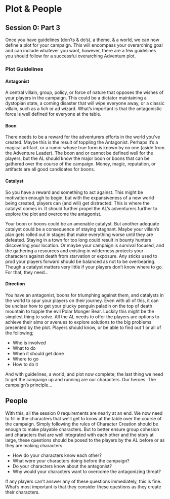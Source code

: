 # Plot & People

## Session 0: Part 3

Once you have guidelines (don’ts & do’s), a theme, & a world, we can now define a plot for your campaign. This will encompass your overarching goal and can include whatever you want, however, there are a few guidelines you should follow for a successful overarching Adventum plot.

### Plot Guidelines

#### Antagonist

A central villain, group, policy, or force of nature that opposes the wishes of your players in the campaign. This could be a dictator maintaining a dystopian state, a coming disaster that will wipe everyone away, or a classic villain, such as a lich or ad wizard. What’s important is that the antagonistic force is well defined for everyone at the table.

#### Boon

There needs to be a reward for the adventurers efforts in the world you’ve created. Maybe this is the result of toppling the Antagonist. Perhaps it’s a magical artifact. or a rumor whose true form is known by no one (aside from the Adventure Leader). The boon and or cannot be defined well for the players, but the AL should know the major boon or boons that can be gathered over the course of the campaign. Money, magic, reputation, or artifacts are all good candidates for boons.

#### Catalyst

So you have a reward and something to act against. This might be motivation enough to begin, but with the expansiveness of a new world being created, players can (and will) get distracted. This is where the catalyst comes in. It should further propel the AL’s adventurers further to explore the plot and overcome the antagonist.

Your boon or boons could be an amenable catalyst. But another adequate catalyst could be a consequence of staying stagnant. Maybe your villain’s plan gets rolled out in stages that make everything worse until they are defeated. Staying in a town for too long could result in bounty hunters discovering your location. Or maybe your campaign is survival focused, and the gathering a resources and existing in wilderness protects your characters against death from starvation or exposure. Any sticks used to prod your players forward should be balanced as not to be overbearing. Though a catalyst matters very little if your players don’t know where to go. For that, they need…

#### Direction

You have an antagonist, boons for triumphing against them, and catalysts in the world to spur your players on their journey. Even with all of this, it can be unclear how to get your plucky penguin paladin on the top of death mountain to topple the evil Polar Monger Bear. Luckily this might be the simplest thing to solve. All the AL needs to offer the players are options to achieve their aims or avenues to explore solutions to the big problems presented by the plot. Players should know, or be able to find out 1 or all of the following;

- Who is involved
- What to do
- When it should get done
- Where to go
- How to do it

And with guidelines, a world, and plot now complete, the last thing we need to get the campaign up and running are our characters. Our heroes. The campaign’s principle…

## People

With this, all the session 0 requirements are nearly at an end. We now need to fill in the characters that we’ll get to know at the table over the course of the campaign. Simply following the rules of Character Creation should be enough to make playable characters. But to better ensure group cohesion and characters that are well integrated with each other and the story at large, these questions should be posed to the players by the AL before or as they are making characters.

- How do your characters know each other?
- What were your characters doing before the campaign?
- Do your characters know about the antagonist?
- Why would your characters want to overcome the antagonizing threat?

If any players can’t answer any of these questions immediately, this is fine. What’s most important is that they consider these questions as they create their characters.
